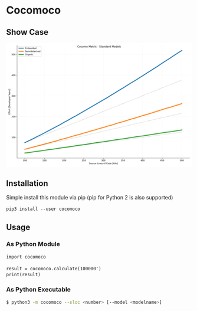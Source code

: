 # Cocomoco

## Show Case

![image](doc/cocomo-standard-models.png)


## Installation

Simple install this module via pip (pip for Python 2 is also supported)

```
pip3 install --user cocomoco
```

## Usage

### As Python Module

```
import cocomoco

result = cocomoco.calculate(100000')
print(result)
```

### As Python Executable

```sh
$ python3 -m cocomoco --sloc <number> [--model <modelname>]
```

